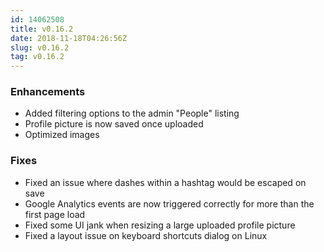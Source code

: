 ```yaml
---
id: 14062508
title: v0.16.2
date: 2018-11-18T04:26:56Z
slug: v0.16.2
tag: v0.16.2
---
```

    
### Enhancements

- Added filtering options to the admin "People" listing
- Profile picture is now saved once uploaded
- Optimized images

### Fixes

- Fixed an issue where dashes within a hashtag would be escaped on save
- Google Analytics events are now triggered correctly for more than the first page load
- Fixed some UI jank when resizing a large uploaded profile picture
- Fixed a layout issue on keyboard shortcuts dialog on Linux

      